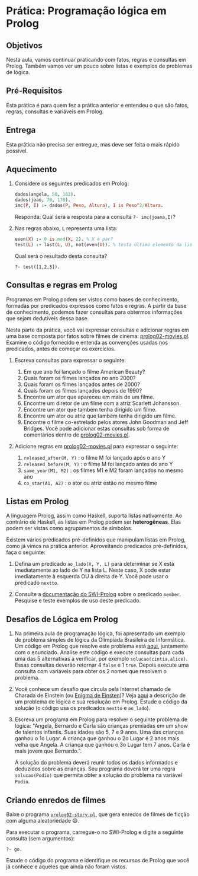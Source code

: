 # Prática: Programação lógica em Prolog


## Objetivos
Nesta aula, vamos continuar praticando com fatos, regras e consultas em Prolog. 
Também vamos ver um pouco sobre listas e exemplos de problemas de lógica.


## Pré-Requisitos

Esta prática é para quem fez a prática anterior e entendeu o que são fatos, regras, consultas e variáveis em Prolog.

## Entrega

Esta prática não precisa ser entregue, mas deve ser feita o mais rápido possível.

## Aquecimento

1. Considere os seguintes predicados em Prolog:
   ```prolog
   dados(angela, 50, 162).
   dados(joao, 70, 170).
   imc(P, I) :- dados(P, Peso, Altura), I is Peso^2/Altura.
   ```
   Responda: Qual será a resposta para a consulta `?- imc(joana,I)`?

2. Nas regras abaixo, `L` representa uma lista:
   ```prolog
   even(X) :- 0 is mod(X, 2). % X é par?
   test(L) :- last(L, U), not(even(U)). % testa último elemento da lista
   ```
   Qual será o resultado desta consulta?
   ```
   ?- test([1,2,3]).
   ```



## Consultas e regras em Prolog


Programas em Prolog podem ser vistos como bases de conhecimento, formadas por predicados expressos como fatos e regras. A partir da base de conhecimento, podemos fazer consultas para obtermos informações que sejam dedutíveis dessa base.

Nesta parte da prática, você vai expressar consultas e adicionar regras em uma base composta por fatos sobre filmes de cinema: [prolog02-movies.pl](prolog02-movies.pl). Examine o código fornecido e entenda as convenções usadas nos predicados, antes de começar os exercícios.



1. Escreva consultas para expressar o seguinte:
   1. Em que ano foi lançado o filme American Beauty?
   2. Quais foram os filmes lançados no ano 2000?
   3. Quais foram os filmes lançados antes de 2000?
   4. Quais foram os filmes lançados depois de 1990?
   5. Encontre um ator que apareceu em mais de um filme.
   6. Encontre um diretor de um filme com a atriz Scarlett Johansson.
   7. Encontre um ator que também tenha dirigido um filme.
   8. Encontre um ator ou atriz que também tenha dirigido um filme.
   9. Encontre o filme co-estrelado pelos atores John Goodman and Jeff Bridges.
   Você pode adicionar estas consultas sob forma de comentários dentro de [prolog02-movies.pl](prolog02-movies.pl).
   
2. Adicione regras em [prolog02-movies.pl](prolog02-movies.pl) para expressar o seguinte:

   1. `released_after(M, Y)` : o filme M foi lançado após o ano Y
   2. `released_before(M, Y)` : o filme M foi lançado antes do ano Y
   3. `same_year(M1, M2)` : os filmes M1 e M2 foram lançados no mesmo ano
   4. `co_star(A1, A2)` : o ator ou atriz estão no mesmo filme



## Listas em Prolog

A linguagem Prolog, assim como Haskell, suporta listas nativamente. Ao contrário de Haskell, as listas em Prolog podem ser **heterogêneas**. Elas podem ser vistas como agrupamentos de símbolos.

Existem vários predicados pré-definidos que manipulam listas em Prolog, como já vimos na prática anterior. Aproveitando predicados pré-definidos, faça o seguinte:


1. Defina um predicado `ao_lado(X, Y, L)` para determinar se X está imediatamente ao lado de Y na lista L. Neste caso, X pode estar imediatamente à esquerda OU à direita de Y. Você pode usar o predicado `nextto`.

2. Consulte a [documentação do SWI-Prolog](https://www.swi-prolog.org/pldoc/man?section=lists) sobre o predicado `member`. Pesquise e teste exemplos de uso deste predicado.

   
## Desafios de Lógica em Prolog


1. Na primeira aula de programação lógica, foi apresentado um exemplo de problema simples de lógica da Olimpíada Brasileira de Informática. Um código em Prolog que resolve este problema está [aqui](mesas.pl), juntamente com o enunciado. Analise este código e execute consultas para cada uma das 5 alternativas a verificar, por exemplo `solucao(cintia,alice)`. Essas consultas deverão retornar 4 `false` e 1 `true`. Depois execute uma consulta com variáveis para obter os 2 nomes que resolvem o problema.

2. Você conhece um desafio que circula pela Internet chamado de Charada de Einstein (ou [Enigma de Einsten](https://super.abril.com.br/ideias/charada-atribuida-a-einsten-da-no-no-cerebro-e-vira-hit-na-web/))? Veja [aqui](Einstein.md) a descrição de um problema de lógica e sua resolução em Prolog. Estude o código da solução (o código usa os predicados `nextto` e `ao_lado`).


3. Escreva um programa em Prolog para resolver o seguinte problema de lógica: "Angela, Bernardo e Carla são crianças premiadas em um show de talentos infantis. Suas idades são 5, 7 e 9 anos. Uma das crianças ganhou o 1o Lugar. A criança que ganhou o 2o Lugar é 2 anos mais velha que Angela. A criança que ganhou o 3o Lugar tem 7 anos. Carla é mais jovem que Bernardo.".

   A solução do problema deverá reunir todos os dados informados e deduzidos sobre as crianças. Seu programa deverá ter uma regra `solucao(Podio)` que permita obter a solução do problema na variável `Podio`.


## Criando enredos de filmes

Baixe o programa [`prolog02-story.pl`](prolog02-story.pl), que gera enredos de filmes de ficção com alguma aleatoriedade :smile:.

Para executar o programa, carregue-o no SWI-Prolog e digite a seguinte consulta (sem argumentos):
```
?- go.
```
Estude o código do programa e identifique os recursos de Prolog que você já conhece e aqueles que ainda não foram vistos.
